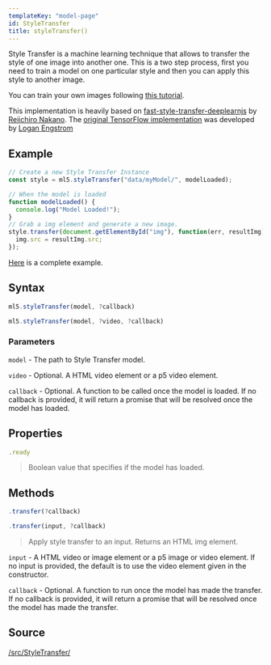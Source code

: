 ```yaml
---
templateKey: "model-page"
id: StyleTransfer
title: styleTransfer()
---
```


Style Transfer is a machine learning technique that allows to transfer the style of one image into another one. This is a two step process, first you need to train a model on one particular style and then you can apply this style to another image.

You can train your own images following [this tutorial](/docs/training-styletransfer).

This implementation is heavily based on [fast-style-transfer-deeplearnjs](https://github.com/reiinakano/fast-style-transfer-deeplearnjs) by [Reiichiro Nakano](https://github.com/reiinakano).
The [original TensorFlow implementation](https://github.com/lengstrom/fast-style-transfer) was developed by [Logan Engstrom](https://github.com/lengstrom)

## Example

```javascript
// Create a new Style Transfer Instance
const style = ml5.styleTransfer("data/myModel/", modelLoaded);

// When the model is loaded
function modelLoaded() {
  console.log("Model Loaded!");
}
// Grab a img element and generate a new image.
style.transfer(document.getElementById("img"), function(err, resultImg) {
  img.src = resultImg.src;
});
```

[Here](https://github.com/ml5js/ml5-examples/blob/master/p5js/StyleTransfer/StyleTransfer_Image/sketch.js) is a complete example.

## Syntax

```javascript
ml5.styleTransfer(model, ?callback)
```

```javascript
ml5.styleTransfer(model, ?video, ?callback)
```

### Parameters

`model` - The path to Style Transfer model.

`video` - Optional. A HTML video element or a p5 video element.

`callback` - Optional. A function to be called once the model is loaded. If no callback is provided, it will return a promise that will be resolved once the model has loaded.

## Properties

```javascript
.ready
```

> Boolean value that specifies if the model has loaded.

## Methods

```javascript
.transfer(?callback)
```

```javascript
.transfer(input, ?callback)
```

> Apply style transfer to an input. Returns an HTML img element.

`input` - A HTML video or image element or a p5 image or video element. If no input is provided, the default is to use the video element given in the constructor.

`callback` - Optional. A function to run once the model has made the transfer. If no callback is provided, it will return a promise that will be resolved once the model has made the transfer.

## Source

[/src/StyleTransfer/](https://github.com/ml5js/ml5-library/tree/master/src/StyleTransfer)
